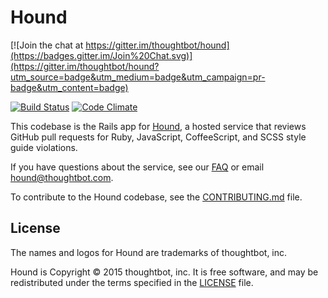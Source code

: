 # Hound

[![Join the chat at https://gitter.im/thoughtbot/hound](https://badges.gitter.im/Join%20Chat.svg)](https://gitter.im/thoughtbot/hound?utm_source=badge&utm_medium=badge&utm_campaign=pr-badge&utm_content=badge)

[![Build Status](https://circleci.com/gh/thoughtbot/hound/tree/master.svg?style=svg)](https://circleci.com/gh/thoughtbot/hound/tree/master)
[![Code Climate](https://codeclimate.com/repos/526ab75ff3ea007df603b773/badges/32cb8e64b2e265d8cad6/gpa.svg)](https://codeclimate.com/repos/526ab75ff3ea007df603b773/feed)

This codebase is the Rails app for
[Hound](http://houndci.com),
a hosted service
that reviews GitHub pull requests
for Ruby, JavaScript, CoffeeScript, and SCSS
style guide violations.

If you have questions about the service,
see our [FAQ] or email [hound@thoughtbot.com].

To contribute to the Hound codebase,
see the [CONTRIBUTING.md] file.

[FAQ]: https://houndci.com/faq
[hound@thoughtbot.com]: mailto:hound@thoughtbot.com
[CONTRIBUTING.md]: CONTRIBUTING.md

## License

The names and logos for Hound are trademarks of thoughtbot, inc.

Hound is Copyright © 2015 thoughtbot, inc.  It is free software, and may be
redistributed under the terms specified in the [LICENSE](LICENSE) file.
